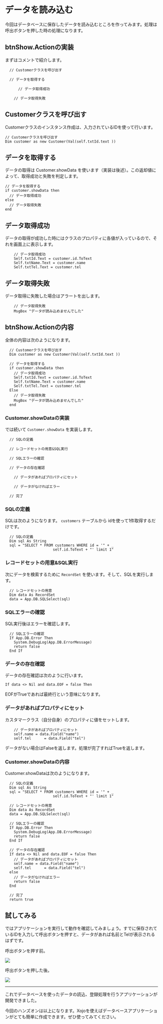 # データを読み込む

今回はデータベースに保存したデータを読み込むところを作ってみます。処理は呼出ボタンを押した時の処理になります。

## btnShow.Actionの実装

まずはコメントで紹介します。

```
  // Customerクラスを呼び出す
  
  // データを取得する

      // データ取得成功
    
    // データ取得失敗
```

## Customerクラスを呼び出す

Customerクラスのインスタンス作成は、入力されているIDを使って行います。

```
// Customerクラスを呼び出す
Dim customer as new Customer(Val(self.txtId.text ))
```

## データを取得する

データの取得は Customer.showData を使います（実装は後述）。この返却値によって、取得成功と失敗を判定します。

```
// データを取得する
if customer.showData then
  // データ取得成功
else
  // データ取得失敗
end
```

## データ取得成功

データの取得が成功した時にはクラスのプロパティに各値が入っているので、それを画面上に表示します。

```
    // データ取得成功
    Self.txtId.Text = customer.id.ToText
    Self.txtName.Text = customer.name
    Self.txtTel.Text = customer.tel
```

## データ取得失敗

データ取得に失敗した場合はアラートを出します。

```
    // データ取得失敗
    MsgBox "データが読み込めませんでした"
```

## btnShow.Actionの内容

全体の内容は次のようになります。

```
  // Customerクラスを呼び出す
  Dim customer as new Customer(Val(self.txtId.text ))
  
  // データを取得する
  if customer.showData then
    // データ取得成功
    Self.txtId.Text = customer.id.ToText
    Self.txtName.Text = customer.name
    Self.txtTel.Text = customer.tel
  Else
    // データ取得失敗
    MsgBox "データが読み込めませんでした"
  end
  ```

### Customer.showDataの実装

では続いて `Customer.showData` を実装します。

```
  // SQLの定義
  
  // レコードセットの用意&SQL実行
  
  // SQLエラーの確認
  
  // データの存在確認
  
    // データがあればプロパティにセット
    
    // データがなければエラー
  
  // 完了
```

### SQLの定義

SQLは次のようになります。 `customers` テーブルから idを使って1件取得するだけです。

```
  // SQLの定義
  Dim sql As String
  sql = "SELECT * FROM customers WHERE id = '" + _
                      self.id.ToText + "' limit 1"
```

### レコードセットの用意&SQL実行

次にデータを検索するために `RecordSet` を使います。そして、SQLを実行します。

```
  // レコードセットの用意
  Dim data As RecordSet
  data = App.DB.SQLSelect(sql)
```
  
### SQLエラーの確認

SQL実行後はエラーを確認します。

```
  // SQLエラーの確認
  If App.DB.Error Then
    System.DebugLog(App.DB.ErrorMessage)
    return false
  End If
```
  
### データの存在確認

データの存在確認は次のように行います。

```
If data <> Nil and data.EOF = false Then
```

EOFがTrueであれば最終行という意味になります。

### データがあればプロパティにセット

カスタマークラス（自分自身）のプロパティに値をセットします。

```
    // データがあればプロパティにセット
    self.name = data.Field("name")
    self.tel      = data.Field("tel")
```
    
データがない場合はFalseを返します。処理が完了すればTrueを返します。

### Customer.showDataの内容

Customer.showDataは次のようになります。

```
  // SQLの定義
  Dim sql As String
  sql = "SELECT * FROM customers WHERE id = '" + _
                      self.id.ToText + "' limit 1"
  
  // レコードセットの用意
  Dim data As RecordSet
  data = App.DB.SQLSelect(sql)
  
  // SQLエラーの確認
  If App.DB.Error Then
    System.DebugLog(App.DB.ErrorMessage)
    return false
  End If
  
  // データの存在確認
  If data <> Nil and data.EOF = false Then
    // データがあればプロパティにセット
    self.name = data.Field("name")
    self.tel      = data.Field("tel")
  else
    // データがなければエラー
    return false
  End
  
  // 完了
  return true
```

## 試してみる

ではアプリケーションを実行して動作を確認してみましょう。すでに保存されているIDを入力して呼出ボタンを押すと、データがあれば名前とTelが表示されるはずです。

呼出ボタンを押す前。

![](images/9-2.png)

呼出ボタンを押した後。

![](images/9-1.png)

----

これでデータベースを使ったデータの読込、登録処理を行うアプリケーションが開発できました。

今回のハンズオンは以上になります。Xojoを使えばデータベースアプリケーションがとても簡単に作成できます。ぜひ使ってみてください。
